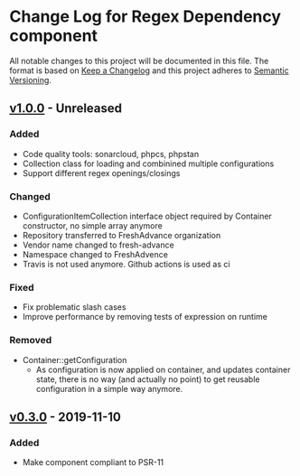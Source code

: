 # Change Log for Regex Dependency component

All notable changes to this project will be documented in this file.
The format is based on [Keep a Changelog](http://keepachangelog.com/)
and this project adheres to [Semantic Versioning](http://semver.org/).

## [v1.0.0] - Unreleased

### Added
- Code quality tools: sonarcloud, phpcs, phpstan
- Collection class for loading and combinined multiple configurations
- Support different regex openings/closings

### Changed
- ConfigurationItemCollection interface object required by Container constructor, no simple array anymore
- Repository transferred to FreshAdvance organization 
- Vendor name changed to fresh-advance
- Namespace changed to FreshAdvence
- Travis is not used anymore. Github actions is used as ci

### Fixed
- Fix problematic slash cases
- Improve performance by removing tests of expression on runtime 

### Removed
- Container::getConfiguration
    - As configuration is now applied on container, and updates container state, there is no way (and actually no point) to get reusable configuration in a simple way anymore.

## [v0.3.0] -  2019-11-10

### Added

- Make component compliant to PSR-11

[v1.0.0]: https://github.com/FreshAdvance/regex-dependency/compare/v0.3.0...master
[v0.3.0]: https://github.com/FreshAdvance/regex-dependency/compare/b607c1091...v0.3.0